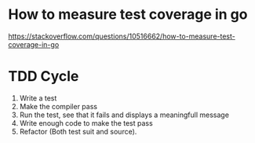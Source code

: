 # How to measure test coverage in go
https://stackoverflow.com/questions/10516662/how-to-measure-test-coverage-in-go

# TDD Cycle
1. Write a test
2. Make the compiler pass
3. Run the test, see that it fails and displays a meaningfull message
4. Write enough code to make the test pass
5. Refactor (Both test suit and source).